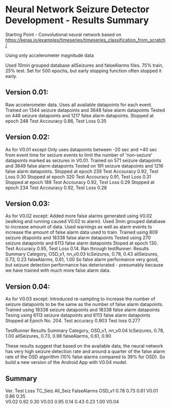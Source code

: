 # Neural Network Seizure Detector Development - Results Summary

Starting Point - Convolutional neural network based on https://keras.io/examples/timeseries/timeseries_classification_from_scratch/

Using only accelerometer magnitude data

Used 10min grouped database allSeizures and falseAlarms files.
75% train, 25% test.
Set for 500 epochs, but early stopping function often stopped it early.

Version 0.01:
-----------
Raw accelerometer data.
Uses all available datapoints for each event.
Trained on 1344 seizure datapoints and 3648 false alarm datapoints
Tested on 448 seizure datapoints and 1217 false alarm datapoints.
Stopped at epoch 248
Test Accouracy 0.86, Test Loss 0.35

Version 0.02:
-----------
As for V0.01 except
Only uses datapoints between -20 sec and +40 sec from event time for seizure
events to limit the number of 'non-sezure' datapoints marked as seizures in
V0.01.
Trained on 571 seizure datapoints and 3649 false alarm datapoints
Tested on 191 seizure datapoints and 1216 false alarm datapoints.
Stopped at epoch 239
Test Accouracy 0.92, Test Loss 0.30
Stopped at epoch 320
Test Accouracy 0.91, Test Loss 0.31
Stopped at epoch 188
Test Accouracy 0.92, Test Loss 0.29
Stopped at epoch 234
Test Accouracy 0.92, Test Loss 0.28

Version 0.03:
-------------
As for V0.02 except:
Added more false alarms generated using V0.02 (walking and running caused V0.02 to alarm).
Used 3min grouped database to increase amount of data.
Used warnings as well as alarm events to increase the amount of false alarm
data used to train.
Trained using 809 seizure dtapoints and 18338 false alarm datapoints
Tested using 270 seizure datapoints and 6113 false alarm datapoints
Stoped at epoch 130.
Test Accuracy 0.95, Test Loss 0.14.
Ran through testRunner:
Results Summary
	Category, OSD_v1, nn_v0.03
	tcSeizures, 0.78, 0.43
	allSeizures, 0.73, 0.23
	falseAlarms, 0.61, 1.00
So false alarm performance very good, but seizure detection performance
has deteriorated - presumably because we have trained with much more
false alarm data.



Version 0.04:
-------------
As for V0.03 except:
Introduced re-sampling to increase the number of seizure datapoints to be the
same as the number of false alarm datapoints.
Trained using 18338 seizure datapoints and 18338 false alarm datapoints
Tesing using 6113 seizure datapoints and 6113 false alarm datapoints
Stopped at Epoch No. 204.
Test accuracy 0.903
Test loss 0.277

TestRunner Results Summary
Category, OSD_v1, nn_v0.04
tcSeizures, 0.78, 1.00
allSeizures, 0.73, 0.98
falseAlarms, 0.61, 0.90

These results suggest that based on the available data, the neural network
has very high seizure detection rate and around a quarter of the false alarm
rate of the OSD algorithm (10% false alarms compared to 39% for OSD).
So build a new version of the Android App with V0.04 model.


Summary
-------
Ver.	Test	Loss	TC_Seiz	All_Seiz	FalseAlarms
OSD_v1			0.78    0.73		0.61
V0.01 	0.86	0.35   
V0.02 	0.92	0.30
V0.03   0.95    0.14	0.43	0.23		1.00
V0.04
